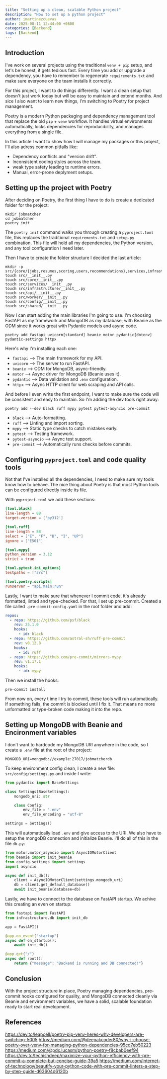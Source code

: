 ```yaml
---
title: "Setting up a clean, scalable Python project"
description: "How to set up a python project"
author: imartinezcuevas
date: 2025-08-11 12:44:00 +0800
categories: [Backend]
tags: [Backend]
---
```


## Introduction
I've work on several projects using the traditional `venv + pip` setup, and let's be honest, it gets tedious fast. Every time you add or upgrade a dependency, you have  to remember to regenerate `requirements.txt` and make sure everyone on the team installs it correctly.

For this project, I want to do things differently. I want a clean setup that doesn't just work today but will be easy to maintain and extend months. And sice I also want to learn new things, I'm switching to Poetry for project management.

Poetry is a modern Python packaging and dependency management tool that replace the old `pip` + `venv` workflow. It handles virtual environments automatically, locks dependencies for reproducibility, and manages everythng from a single file.

In this article I want to show how I will manage my packages or this project, I'll also adress common pitfalls like:
* Dependency conflicts and "version drift".
* Inconsistent coding styles across the team.
* weak type safety leading to runtime errors.
* Manual, error-prone deplyment setups.

## Setting up the project with Poetry
After deciding on Poetry, the first thing I have to do is create a dedicated folder for the project:

```console
mkdir jobmatcher
cd jobmatcher
poetry init
```

The `poetry init` command walks you through creating a `pyproject.toml` file, this replaces the traditional `requirements.txt` and `setup.py` combination. This file will hold all my dependencies, the Python version, and any tool configuration I need later. 

Then I have to create the folder structure I decided the last article:
```console
mkdir -p src/{core/{jobs,resumes,scoring,users,recommendations},services,infrastructure,api,worker,config,shared}
touch src/__init__.py
touch src/core/__init__.py
touch src/services/__init__.py
touch src/infrastructure/__init__.py
touch src/api/__init__.py
touch src/worker/__init__.py
touch src/config/__init__.py
touch src/shared/__init__.py
```

Now I can start adding the main libraries I'm going to use. I'm choosing FastAPI as my framework and MongoDB as my database, with Beanie as the ODM since it works great with Pydantic models and async code.

```console
poetry add fastapi uvicorn[standard] beanie motor pydantic[dotenv] pydantic-settings httpx
```

Here's why I'm installing each one:
* `fastapi` --> The main framework for my API.
* `uvicorn` --> The server to run FastAPI.
* `beanie` --> ODM for MongoDB, async-friendly.
* `motor` --> Async driver for MongoDB (Beanie uses it).
* `pydantic` --> Data validation and `.env` configuration.
* `httpx` --> Async HTTP client for web scraping and API calls.

And before I even write the first endpoint, I want to make sure the code will be consistent and easy to maintain. So I'm adding the dev tools right away:

```console
poetry add --dev black ruff mypy pytest pytest-asyncio pre-commit
```
* `black` --> Auto-formatting.
* `ruff` --> Linting and import sorting.
* `mypy` --> Static type checks to catch mistakes early.
* `pytest` --> Testing framework.
* `pytest-asyncio` --> Async test support.
* `pre-commit` --> Automatically runs checks before commits.

## Configuring `pyproject.toml` and code quality tools
Not that I've installed all the dependencies, I need to make sure my tools know how to behave. The nice thing about Poetry is that most Python tools can be configured directly inside its file.

With `pyproject.toml` we add these sections:
```toml
[tool.black]
line-length = 88
target-version = ['py312']

[tool.ruff]
line-length = 88
select = ["E", "F", "B", "I", "UP"]
ignore = ["E501"]

[tool.mypy]
python_version = 3.12
strict = true

[tool.pytest.ini_options]
testpaths = ["src"]

[tool.poetry.scripts]
runserver = "api.main:run"
```

Lastly, I want to make sure that whenever I commit code, it's already formatted, linted and type-checked. For that, I set up pre-commit. Created a file called `.pre-commit-config.yaml` in the root folder and add:

```yaml
repos:
  - repo: https://github.com/psf/black
    rev: 25.1.0
    hooks:
      - id: black
  - repo: https://github.com/astral-sh/ruff-pre-commit
    rev: v0.12.8
    hooks:
      - id: ruff
  - repo: https://github.com/pre-commit/mirrors-mypy
    rev: v1.17.1
    hooks:
      - id: mypy
```

Then we install the hooks:
```console
pre-commit install
```

From now on, every t ime I try to commit, these tools will run automatically. If something fails, the commit is blocked until I fix it. That means no more unformatted or type-broken code making it into the repo.

## Setting up MongoDB with Beanie and Encironment variables
I don't want to hardcode my MongoDB URI anywhere in the code, so I create a `.env` file at the root of the project:
```console
MONGODB_URI=mongodb://example:27017/jobmatcherdb
```

To keep environment config clean, I create a new file: `src/config/settings.py` and inside I write:
```python
from pydantic import BaseSettings

class Settings(BaseSettings):
    mongodb_uri: str

    class Config:
        env_file = ".env"
        env_file_encoding = "utf-8"

settings = Settings()
```

This will automatically load `.env` and give access to the URI. We also have to setup the mongoDB connection and initialize Beanie. I'll do all of this in the file `db.py`:

```python
from motor.motor_asyncio import AsyncIOMotorClient
from beanie import init_beanie
from config.settings import settings
import asyncio

async def init_db():
    client = AsyncIOMotorClient(settings.mongodb_uri)
    db = client.get_default_database()
    await init_beanie(database=db)
```

Lastly, we have to connect to the database on FastAPI startup. We achive this creating an even on startup:
```python
from fastapi import FastAPI
from infrastructure.db import init_db

app = FastAPI()

@app.on_event("startup")
async def on_startup():
    await init_db()

@app.get("/")
async def root():
    return {"message": "Backend is running and DB connected!"}
```

## Conclusion
With the project structure in place, Poetry managing dependencies, pre-commit hooks configured for quality, and MongoDB connected cleanly via Beanie and environment variables, we have a solid, scalable foundation ready to start real development.

## References 
https://dev.to/leapcell/poetry-pip-venv-heres-why-developers-are-switching-5005
https://medium.com/@deepakcoder80/why-i-choose-poetry-over-venv-for-managing-python-dependencies-95cd7eb50223
https://medium.com/@pdx.lucasm/python-poetry-f8cbab0eef94
https://dev.to/techishdeep/maximize-your-python-efficiency-with-pre-commit-a-complete-but-concise-guide-39a5
https://medium.com/internet-of-technology/beautify-your-python-code-with-pre-commit-linters-a-step-by-step-guide-d63604d6120b